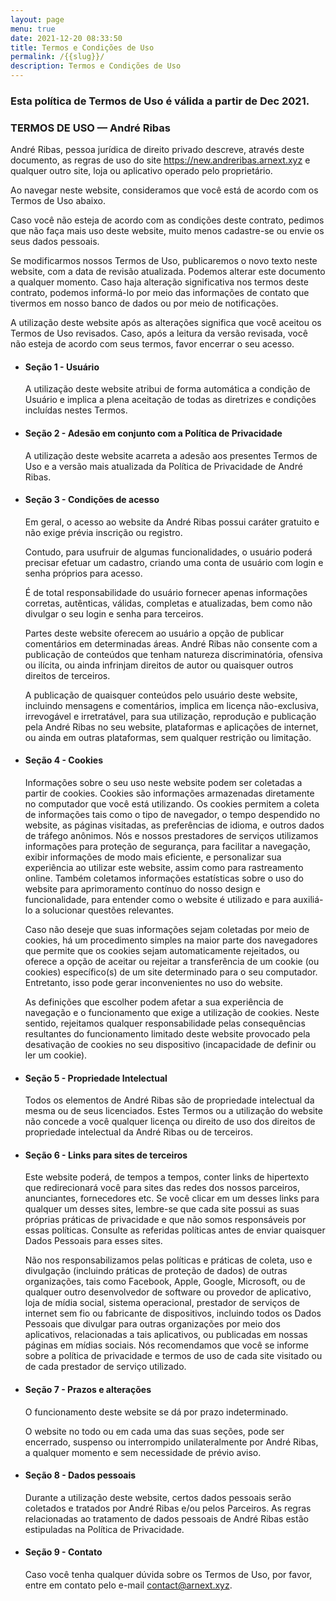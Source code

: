```yaml
---
layout: page
menu: true
date: 2021-12-20 08:33:50
title: Termos e Condições de Uso
permalink: /{{slug}}/
description: Termos e Condições de Uso
---
```



### Esta política de Termos de Uso é válida a partir de Dec 2021.

### TERMOS DE USO — André Ribas

André Ribas, pessoa jurídica de direito privado descreve, através deste documento, as regras de uso do site https://new.andreribas.arnext.xyz e qualquer outro site, loja ou aplicativo operado pelo proprietário.

Ao navegar neste website, consideramos que você está de acordo com os Termos de Uso abaixo.

Caso você não esteja de acordo com as condições deste contrato, pedimos que não faça mais uso deste website, muito menos cadastre-se ou envie os seus dados pessoais.

Se modificarmos nossos Termos de Uso, publicaremos o novo texto neste website, com a data de revisão atualizada. Podemos alterar este documento a qualquer momento. Caso haja alteração significativa nos termos deste contrato, podemos informá-lo por meio das informações de contato que tivermos em nosso banco de dados ou por meio de notificações.

A utilização deste website após as alterações significa que você aceitou os Termos de Uso revisados. Caso, após a leitura da versão revisada, você não esteja de acordo com seus termos, favor encerrar o seu acesso.

* #### Seção 1 - Usuário

  A utilização deste website atribui de forma automática a condição de Usuário e implica a plena aceitação de todas as diretrizes e condições incluídas nestes Termos.
* #### Seção 2 - Adesão em conjunto com a Política de Privacidade

  A utilização deste website acarreta a adesão aos presentes Termos de Uso e a versão mais atualizada da Política de Privacidade de André Ribas.
* #### Seção 3 - Condições de acesso

  Em geral, o acesso ao website da André Ribas possui caráter gratuito e não exige prévia inscrição ou registro.

  Contudo, para usufruir de algumas funcionalidades, o usuário poderá precisar efetuar um cadastro, criando uma conta de usuário com login e senha próprios para acesso.

  É de total responsabilidade do usuário fornecer apenas informações corretas, autênticas, válidas, completas e atualizadas, bem como não divulgar o seu login e senha para terceiros.

  Partes deste website oferecem ao usuário a opção de publicar comentários em determinadas áreas. André Ribas não consente com a publicação de conteúdos que tenham natureza discriminatória, ofensiva ou ilícita, ou ainda infrinjam direitos de autor ou quaisquer outros direitos de terceiros.

  A publicação de quaisquer conteúdos pelo usuário deste website, incluindo mensagens e comentários, implica em licença não-exclusiva, irrevogável e irretratável, para sua utilização, reprodução e publicação pela André Ribas no seu website, plataformas e aplicações de internet, ou ainda em outras plataformas, sem qualquer restrição ou limitação.
* #### Seção 4 - Cookies

  Informações sobre o seu uso neste website podem ser coletadas a partir de cookies. Cookies são informações armazenadas diretamente no computador que você está utilizando. Os cookies permitem a coleta de informações tais como o tipo de navegador, o tempo despendido no website, as páginas visitadas, as preferências de idioma, e outros dados de tráfego anônimos. Nós e nossos prestadores de serviços utilizamos informações para proteção de segurança, para facilitar a navegação, exibir informações de modo mais eficiente, e personalizar sua experiência ao utilizar este website, assim como para rastreamento online. Também coletamos informações estatísticas sobre o uso do website para aprimoramento contínuo do nosso design e funcionalidade, para entender como o website é utilizado e para auxiliá-lo a solucionar questões relevantes.

  Caso não deseje que suas informações sejam coletadas por meio de cookies, há um procedimento simples na maior parte dos navegadores que permite que os cookies sejam automaticamente rejeitados, ou oferece a opção de aceitar ou rejeitar a transferência de um cookie (ou cookies) específico(s) de um site determinado para o seu computador. Entretanto, isso pode gerar inconvenientes no uso do website.

  As definições que escolher podem afetar a sua experiência de navegação e o funcionamento que exige a utilização de cookies. Neste sentido, rejeitamos qualquer responsabilidade pelas consequências resultantes do funcionamento limitado deste website provocado pela desativação de cookies no seu dispositivo (incapacidade de definir ou ler um cookie).
* #### Seção 5 - Propriedade Intelectual

  Todos os elementos de André Ribas são de propriedade intelectual da mesma ou de seus licenciados. Estes Termos ou a utilização do website não concede a você qualquer licença ou direito de uso dos direitos de propriedade intelectual da André Ribas ou de terceiros.
* #### Seção 6 - Links para sites de terceiros

  Este website poderá, de tempos a tempos, conter links de hipertexto que redirecionará você para sites das redes dos nossos parceiros, anunciantes, fornecedores etc. Se você clicar em um desses links para qualquer um desses sites, lembre-se que cada site possui as suas próprias práticas de privacidade e que não somos responsáveis por essas políticas. Consulte as referidas políticas antes de enviar quaisquer Dados Pessoais para esses sites.

  Não nos responsabilizamos pelas políticas e práticas de coleta, uso e divulgação (incluindo práticas de proteção de dados) de outras organizações, tais como Facebook, Apple, Google, Microsoft, ou de qualquer outro desenvolvedor de software ou provedor de aplicativo, loja de mídia social, sistema operacional, prestador de serviços de internet sem fio ou fabricante de dispositivos, incluindo todos os Dados Pessoais que divulgar para outras organizações por meio dos aplicativos, relacionadas a tais aplicativos, ou publicadas em nossas páginas em mídias sociais. Nós recomendamos que você se informe sobre a política de privacidade e termos de uso de cada site visitado ou de cada prestador de serviço utilizado.
* #### Seção 7 - Prazos e alterações

  O funcionamento deste website se dá por prazo indeterminado.

  O website no todo ou em cada uma das suas seções, pode ser encerrado, suspenso ou interrompido unilateralmente por André Ribas, a qualquer momento e sem necessidade de prévio aviso.
* #### Seção 8 - Dados pessoais

  Durante a utilização deste website, certos dados pessoais serão coletados e tratados por André Ribas e/ou pelos Parceiros. As regras relacionadas ao tratamento de dados pessoais de André Ribas estão estipuladas na Política de Privacidade.
* #### Seção 9 - Contato

  Caso você tenha qualquer dúvida sobre os Termos de Uso, por favor, entre em contato pelo e-mail contact@arnext.xyz.